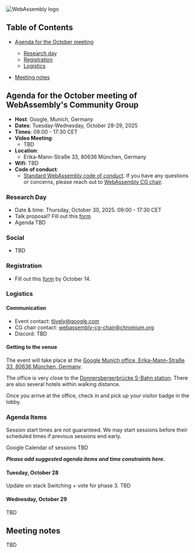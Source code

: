 ![WebAssembly logo](/images/WebAssembly.png)

## Table of Contents

* [Agenda for the October meeting](#agenda-for-the-October-meeting-of-webassemblys-community-group)

   * [Research day](#research-day)
   * [Registration](#registration)
   * [Logistics](#logistics)

* [Meeting notes](#meeting-notes)


## Agenda for the October meeting of WebAssembly's Community Group

- **Host**: Google, Munich, Germany
- **Dates**: Tuesday-Wednesday, October 28-29, 2025
- **Times**: 09:00 - 17:30 CET
- **Video Meeting**:
    - TBD
- **Location**:
    - Erika-Mann-Straße 33, 80636 München, Germany
- **Wifi**: TBD
- **Code of conduct**:
    - [Standard WebAssembly code of conduct](https://github.com/WebAssembly/meetings/blob/main/CODE_OF_CONDUCT.md). If you have any questions or concerns, please reach out to [WebAssembly CG chair](mailto:webassembly-cg-chair@chromium.org).

### Research Day

- Date & time: Thursday, October 30, 2025. 09:00 - 17:30 CET
- Talk proposal? Fill out this [form](https://docs.google.com/forms/d/e/1FAIpQLSfOaVCYBOof3v9ARlhZJkRN91LK94Vp9IcejzOKv4Afn4uSZQ/viewform?usp=sharing&ouid=110535356774267343356)
- Agenda TBD

### Social

- TBD

### Registration

- Fill out this [form](https://docs.google.com/forms/d/e/1FAIpQLScbvh5nIYFt_xkrpdM_47f9UEh3-D0q_8BY5iGOUn1iypnq0g/viewform?usp=dialog) by October 14.

### Logistics

#### Communication

- Event contact: tlively@google.com
- CG chair contact: webassembly-cg-chair@chromium.org
- Discord: TBD

#### Getting to the venue

The event will take place at the [Google Munich office, Erika-Mann-Straße 33, 80636 München, Germany](https://maps.app.goo.gl/SKAPzwCm7QFYjMvy7).

The office is very close to the [Donnersbergerbrücke S-Bahn station](https://maps.app.goo.gl/CTmBpjeK9Prsm6hW8). There are also several hotels within walking distance.

Once you arrive at the office, check in and pick up your visitor badge in the lobby.

### Agenda Items

Session start times are not guaranteed. We may start sessions before their
scheduled times if previous sessions end early.

Google Calendar of sessions TBD

**_Please add suggested agenda items and time constraints here._**

#### Tuesday, October 28

Update on stack Switching + vote for phase 3.
TBD

#### Wednesday, October 29

TBD

## Meeting notes

TBD
